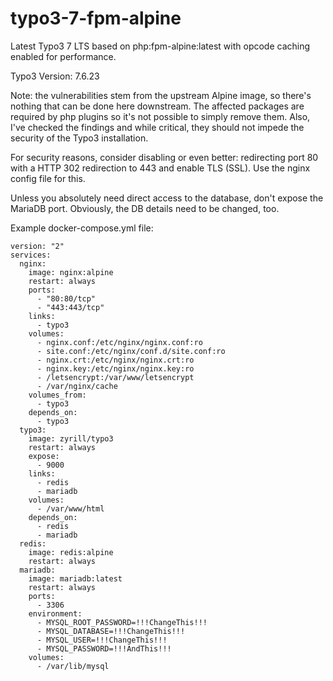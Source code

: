 # typo3-7-fpm-alpine
Latest Typo3 7 LTS based on php:fpm-alpine:latest with opcode caching enabled for performance.

Typo3 Version: 7.6.23

Note: the vulnerabilities stem from the upstream Alpine image, so there's nothing that can be done here downstream. The affected packages are required by php plugins so it's not possible to simply remove them. Also, I've checked the findings and while critical, they should not impede the security of the Typo3 installation.

For security reasons, consider disabling or even better: redirecting port 80 with a HTTP 302 redirection to 443 and enable TLS (SSL). Use the nginx config file for this.

Unless you absolutely need direct access to the database, don't expose the MariaDB port. Obviously, the DB details need to be changed, too.

Example docker-compose.yml file:

    version: "2"
    services:
      nginx:
        image: nginx:alpine
        restart: always
        ports:
          - "80:80/tcp"
          - "443:443/tcp"
        links:
          - typo3
        volumes:
          - nginx.conf:/etc/nginx/nginx.conf:ro
          - site.conf:/etc/nginx/conf.d/site.conf:ro
          - nginx.crt:/etc/nginx/nginx.crt:ro
          - nginx.key:/etc/nginx/nginx.key:ro
          - /letsencrypt:/var/www/letsencrypt
          - /var/nginx/cache
        volumes_from:
          - typo3
        depends_on:
          - typo3
      typo3:
        image: zyrill/typo3
        restart: always
        expose:
          - 9000
        links:
          - redis
          - mariadb
        volumes:
          - /var/www/html
        depends_on:
          - redis
          - mariadb
      redis:
        image: redis:alpine
        restart: always
      mariadb:
        image: mariadb:latest
        restart: always
        ports:
          - 3306
        environment:
          - MYSQL_ROOT_PASSWORD=!!!ChangeThis!!!
          - MYSQL_DATABASE=!!!ChangeThis!!!
          - MYSQL_USER=!!!ChangeThis!!!
          - MYSQL_PASSWORD=!!!AndThis!!!
        volumes:
          - /var/lib/mysql
